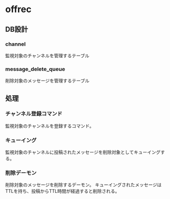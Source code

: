 # offrec

## DB設計

### channel

監視対象のチャンネルを管理するテーブル

### message_delete_queue

削除対象のメッセージを管理するテーブル

## 処理

### チャンネル登録コマンド

監視対象のチャンネルを登録するコマンド。

### キューイング

監視対象のチャンネルに投稿されたメッセージを削除対象としてキューイングする。

### 削除デーモン

削除対象のメッセージを削除するデーモン。
キューイングされたメッセージはTTLを持ち、投稿からTTL時間が経過すると削除される。
